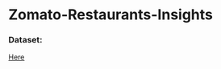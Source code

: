 # Zomato-Restaurants-Insights

### Dataset:
[Here](https://www.kaggle.com/datasets/abhijitdahatonde/zomato-restaurants-dataset/data)
